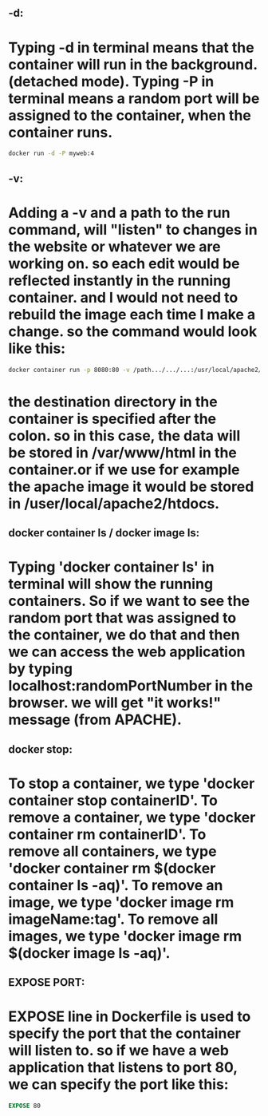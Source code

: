 ## -d:

# Typing -d in terminal means that the container will run in the background.(detached mode). Typing -P in terminal means a random port will be assigned to the container, when the container runs.
```sh
docker run -d -P myweb:4 
```
## -v:

# Adding a -v and a path to the run command, will "listen" to changes in the website or whatever we are working on. so each edit would be reflected instantly in the running container. and I would not need to rebuild the image each time I make a change. so the command would look like this:
```sh
docker container run -p 8080:80 -v /path.../.../...:/usr/local/apache2/htdocs imageName:tag
```
# the destination directory in the container is specified after the colon. so in this case, the data will be stored in /var/www/html in the container.or if we use for example the apache image it would be stored in /user/local/apache2/htdocs.

## docker container ls / docker image ls:

# Typing 'docker container ls' in terminal will show the running containers. So if we want to see the random port that was assigned to the container, we do that and then we can access the web application by typing localhost:randomPortNumber in the browser. we will get "it works!" message (from APACHE).

## docker stop:
# To stop a container, we type 'docker container stop containerID'. To remove a container, we type 'docker container rm containerID'. To remove all containers, we type 'docker container rm $(docker container ls -aq)'. To remove an image, we type 'docker image rm imageName:tag'. To remove all images, we type 'docker image rm $(docker image ls -aq)'.

## EXPOSE PORT:
# EXPOSE line in Dockerfile is used to specify the port that the container will listen to. so if we have a web application that listens to port 80, we can specify the port like this:
```dockerfile
EXPOSE 80
```